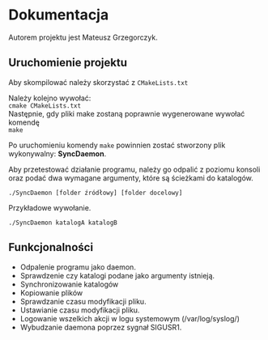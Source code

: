 # Dokumentacja
Autorem projektu jest Mateusz Grzegorczyk.

## Uruchomienie projektu
Aby skompilować należy skorzystać z `CMakeLists.txt`

Należy kolejno wywołać:  
`cmake CMakeLists.txt`  
Następnie, gdy pliki make zostaną poprawnie wygenerowane wywołać komendę  
`make`


Po uruchomieniu komendy `make` powinnien zostać stworzony plik wykonywalny: **SyncDaemon**.

Aby przetestować działanie programu, należy go odpalić z poziomu konsoli oraz podać dwa wymagane argumenty, które są ścieżkami do katalogów.
```
./SyncDaemon [folder źródłowy] [folder docelowy]
```
Przykładowe wywołanie.
```
./SyncDaemon katalogA katalogB
```

## Funkcjonalności
- Odpalenie programu jako daemon.
- Sprawdzenie czy katalogi podane jako argumenty istnieją.
- Synchronizowanie katalogów
- Kopiowanie plików
- Sprawdzanie czasu modyfikacji pliku.
- Ustawianie czasu modyfikacji pliku.
- Logowanie wszelkich akcji w logu systemowym (/var/log/syslog/)
- Wybudzanie daemona poprzez sygnał SIGUSR1.